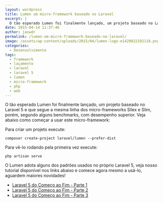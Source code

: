 ```yaml
---
layout: wordpress
title: Lumen um micro-framework baseado no Laravel
excerpt: |
  O tão esperado Lumen foi finalmente lançado, um projeto baseado no Laravel 5 e que segue a mesma linha dos micro-frameworks Silex e Slim, porém, segundo alguns benchmarks, com desempenho superior. Veja como começar seu projeto usando o recem lançado Lumen!
date: 2015-04-14 11:37:46
author: jaswdr
permalink: /lumen-um-micro-framework-baseado-no-laravel/
image: /assets/wp-content/uploads/2015/04/lumen-logo-e1429022192118.png
categories:
  - Desenvolvimento
tags:
  - framework
  - laçamento
  - laravel
  - laravel 5
  - lumen
  - micro-framework
  - php
  - web
---
```


O tão esperado Lumen foi finalmente lançado, um projeto baseado no Laravel 5 e que segue a mesma linha dos micro-frameworks Silex e Slim, porém, segundo alguns benchmarks, com desempenho superior. Veja abaixo como começar a usar este micro-framework:

Para criar um projeto execute:
<pre><code>composer create-project laravel/lumen --prefer-dist</code></pre>
Para vê-lo rodando pela primeira vez execute:
<pre><code>php artisan serve</code></pre>
O Lumen adota alguns dos padrões usados no próprio Laravel 5, veja nosso tutorial disponível nos links abaixo e comece agora mesmo a usá-lo, aguardem maiores novidades!
<ul>
	<li><a href="/tutorial-laravel-5" target="_blank">Laravel 5 do Começo ao Fim - Parte 1</a></li>
	<li><a href="/tutorial-laravel-5-parte-2" target="_blank">Laravel 5 do Começo ao Fim - Parte 2</a></li>
	<li><a href="/aravel-5-do-comeco-ao-fim-parte-3" target="_blank">Laravel 5 do Começo ao Fim - Parte 3</a></li>
</ul>

